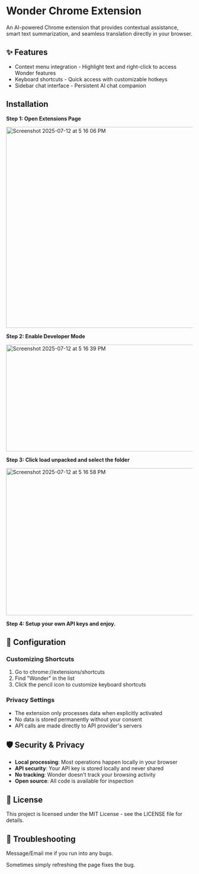 # Wonder Chrome Extension

An AI-powered Chrome extension that provides contextual assistance, smart text summarization, and seamless translation directly in your browser.

## ✨ Features

- Context menu integration - Highlight text and right-click to access Wonder features
- Keyboard shortcuts - Quick access with customizable hotkeys
- Sidebar chat interface - Persistent AI chat companion

## Installation

**Step 1: Open Extensions Page**

<img width="947" height="542" alt="Screenshot 2025-07-12 at 5 16 06 PM" src="https://github.com/user-attachments/assets/1fec7df6-cf37-4f84-bcce-b5b0b56d5e3e" />

**Step 2: Enable Developer Mode**

<img width="892" height="288" alt="Screenshot 2025-07-12 at 5 16 39 PM" src="https://github.com/user-attachments/assets/47d3e8b8-cf5a-4b7f-b766-94723fe1de07" />

**Step 3: Click load unpacked and select the folder**

<img width="608" height="397" alt="Screenshot 2025-07-12 at 5 16 58 PM" src="https://github.com/user-attachments/assets/394a1c4a-0453-431a-8e0b-a7e7877cc8f7" />

**Step 4: Setup your own API keys and enjoy.**

## 🔧 Configuration

### Customizing Shortcuts

1. Go to chrome://extensions/shortcuts
2. Find "Wonder" in the list
3. Click the pencil icon to customize keyboard shortcuts

### Privacy Settings

- The extension only processes data when explicitly activated
- No data is stored permanently without your consent
- API calls are made directly to API provider's servers

## 🛡️ Security & Privacy

- **Local processing**: Most operations happen locally in your browser
- **API security**: Your API key is stored locally and never shared
- **No tracking**: Wonder doesn't track your browsing activity
- **Open source**: All code is available for inspection

## 📝 License

This project is licensed under the MIT License - see the LICENSE file for details.

## 🐛 Troubleshooting

Message/Email me if you run into any bugs.

Sometimes simply refreshing the page fixes the bug.
